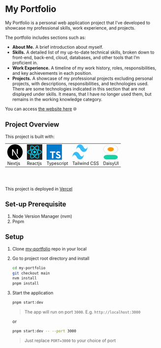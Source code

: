 # My Portfolio

My Portfolio is a personal web application project that I’ve developed to showcase my professional skills, work experience, and projects.

The portfolio includes sections such as:

- **About Me.** A brief introduction about myself.
- **Skills.** A detailed list of my up-to-date technical skills, broken down to front-end, back-end, cloud, databases, and other tools that I’m proficient in.
- **Work Experience.** A timeline of my work history, roles, responsibilities, and key achievements in each position.
- **Projects.** A showcase of my professional projects excluding personal projects, with descriptions, responsibilities, and technologies used. There are some technologies indicated in this section that are not displayed under skills. It means, that I have no longer used them, but remains in the working knowledge category.

You can access [the website here](https://rayandus.vercel.app) 🌐

## Project Overview

This project is built with:



<table cellpadding="0">
  <tr style="padding: 0">
    <td valign="top">
        <img src="./public/nextjs.svg" width="50" height="50">
        <br />
        Nextjs
    </td>
    <td valign="top">
        <img src="./public/reactjs.svg" width="50" height="50">
        <br />
        Reactjs
    </td>
    <td valign="top">
        <img src="./public/typescript.svg" width="50" height="50">
        <br />
        Typescript
    </td>
    <td valign="top">
        <img src="./public/tailwind.svg" width="50" height="50">
        <br />
        Tailwind CSS
    </td>
    <td valign="top">
        <img src="./public/daisy-ui.svg" width="50" height="50">
        <br />
        DaisyUI
    </td>
  </tr>
</table>

<br />
<br />

This project is deployed in [Vercel](https://vercel.com/)

## Set-up Prerequisite

1. Node Version Manager (nvm)
1. Pnpm

## Setup

1. Clone [my-portfolio](https://github.com/rayandus/bid-portal-demo) repo in your local

1. Go to project root directory and install

   ```bash
   cd my-portfolio
   git checkout main
   nvm install
   pnpm install
   ```

1. Start the application

   ```bash
   pnpm start:dev
   ```

   > The app will run on port `3000`. E.g. `http://localhost:3000`

   or

   ```bash
   pnpm start:dev -- --port 3000
   ```

   > Just replace `PORT=3000` to your choice of port
